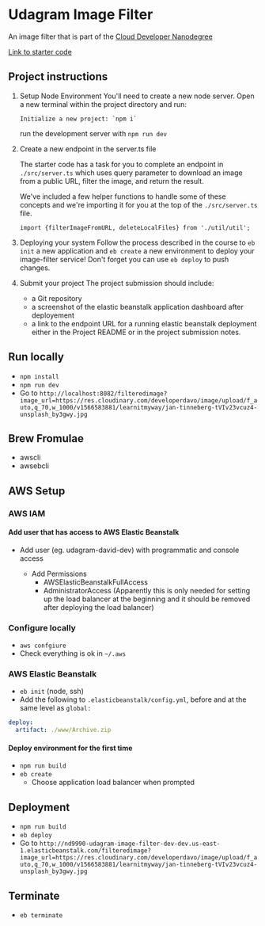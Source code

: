 # Udagram Image Filter

An image filter that is part of the [Cloud Developer Nanodegree](https://www.udacity.com/course/cloud-developer-nanodegree--nd9990)

[Link to starter code](https://github.com/udacity/cloud-developer/tree/master/course-02/project/image-filter-starter-code)

## Project instructions

1.  Setup Node Environment
    You'll need to create a new node server. Open a new terminal within the project directory and run:

        Initialize a new project: `npm i`

    run the development server with `npm run dev`

2.  Create a new endpoint in the server.ts file

    The starter code has a task for you to complete an endpoint in `./src/server.ts` which uses query parameter to download an image from a public URL, filter the image, and return the result.

    We've included a few helper functions to handle some of these concepts and we're importing it for you at the top of the `./src/server.ts` file.

    ```
    import {filterImageFromURL, deleteLocalFiles} from './util/util';
    ```

3.  Deploying your system
    Follow the process described in the course to `eb init` a new application and `eb create` a new environment to deploy your image-filter service! Don't forget you can use `eb deploy` to push changes.

4.  Submit your project
    The project submission should include:

    - a Git repository
    - a screenshot of the elastic beanstalk application dashboard after deployement
    - a link to the endpoint URL for a running elastic beanstalk deployment either in the Project README or in the project submission notes.

## Run locally

- `npm install`
- `npm run dev`
- Go to `http://localhost:8082/filteredimage?image_url=https://res.cloudinary.com/developerdavo/image/upload/f_auto,q_70,w_1000/v1566583881/learnitmyway/jan-tinneberg-tVIv23vcuz4-unsplash_by3gwy.jpg`

## Brew Fromulae

- awscli
- awsebcli

## AWS Setup

### AWS IAM

#### Add user that has access to AWS Elastic Beanstalk

- Add user (eg. udagram-david-dev) with programmatic and console access

  - Add Permissions
    - AWSElasticBeanstalkFullAccess
    - AdministratorAccess (Apparently this is only needed for setting up the load balancer at the beginning and it should be removed after deploying the load balancer)

### Configure locally

- `aws confgiure`
- Check everything is ok in `~/.aws`

### AWS Elastic Beanstalk

- `eb init` (node, ssh)
- Add the following to `.elasticbeanstalk/config.yml`, before and at the same level as `global:`

```yaml
deploy:
  artifact: ./www/Archive.zip
```

#### Deploy environment for the first time

- `npm run build`
- `eb create`
  - Choose application load balancer when prompted

## Deployment

- `npm run build`
- `eb deploy`
- Go to `http://nd9990-udagram-image-filter-dev-dev.us-east-1.elasticbeanstalk.com/filteredimage?image_url=https://res.cloudinary.com/developerdavo/image/upload/f_auto,q_70,w_1000/v1566583881/learnitmyway/jan-tinneberg-tVIv23vcuz4-unsplash_by3gwy.jpg`

## Terminate

- `eb terminate`
